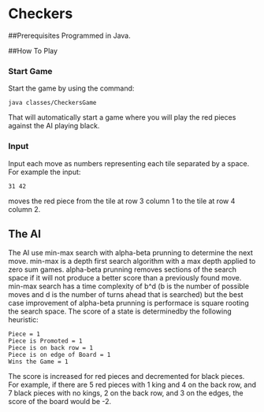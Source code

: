 # Checkers



##Prerequisites
Programmed in Java.

##How To Play

### Start Game
Start the game by using the command:
```
java classes/CheckersGame
```
That will automatically start a game where you will play the red pieces against the AI playing black.

### Input
Input each move as numbers representing each tile separated by a space. For example the input:
```
31 42
```
moves the red piece from the tile at row 3 column 1 to the tile at row 4 column 2.

## The AI
The AI use min-max search with alpha-beta prunning to determine the next move. min-max is a depth first search algorithm with a max depth applied to zero sum games. alpha-beta prunning removes sections of the search space if it will not produce a better score than a previously found move. min-max search has a time complexity of b^d (b is the number of possible moves and d is the number of turns ahead that is searched) but the best case improvement of alpha-beta prunning is performace is square rooting the search space. The score of a state is determinedby the following heuristic:
```
Piece = 1
Piece is Promoted = 1
Piece is on back row = 1
Piece is on edge of Board = 1
Wins the Game = 1
```
The score is increased for red pieces and decremented for black pieces. For example, if there are 5 red 
pieces with 1 king and 4 on the back row, and 7 black pieces with no kings, 2 on the back row, and 3 on the edges, the score of the board would be -2.
